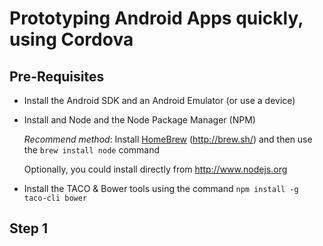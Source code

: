# Prototyping Android Apps quickly, using Cordova

## Pre-Requisites
- Install the Android SDK and an Android Emulator (or use a device)
- Install and Node and the Node Package Manager (NPM)

  *Recommend method*: Install [HomeBrew](http://brew.sh/) (http://brew.sh/) and then use the `brew install node` command
  
  Optionally, you could install directly from http://www.nodejs.org
- Install the TACO & Bower tools using the command `npm install -g taco-cli bower`

## Step 1
